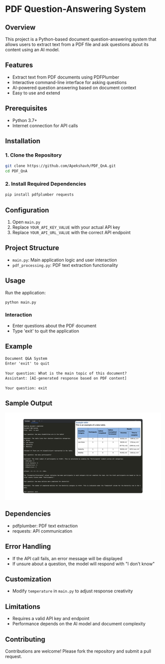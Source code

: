 # PDF Question-Answering System

## Overview
This project is a Python-based document question-answering system that allows users to extract text from a PDF file and ask questions about its content using an AI model.

## Features
- Extract text from PDF documents using PDFPlumber
- Interactive command-line interface for asking questions
- AI-powered question answering based on document context
- Easy to use and extend

## Prerequisites
- Python 3.7+
- Internet connection for API calls

## Installation

### 1. Clone the Repository
```bash
git clone https://github.com/Apekshavh/PDF_QnA.git
cd PDF_QnA
```

### 2. Install Required Dependencies
```bash
pip install pdfplumber requests
```

## Configuration
1. Open `main.py`
2. Replace `YOUR_API_KEY_VALUE` with your actual API key
3. Replace `YOUR_API_URL_VALUE` with the correct API endpoint

## Project Structure
- `main.py`: Main application logic and user interaction
- `pdf_processing.py`: PDF text extraction functionality

## Usage
Run the application:
```bash
python main.py
```

### Interaction
- Enter questions about the PDF document
- Type 'exit' to quit the application

## Example
```
Document Q&A System
Enter 'exit' to quit

Your question: What is the main topic of this document?
Assistant: [AI-generated response based on PDF content]

Your question: exit
```

## Sample Output
![ output_image](pdf_QnA_res.png)

## Dependencies
- pdfplumber: PDF text extraction
- requests: API communication

## Error Handling
- If the API call fails, an error message will be displayed
- If unsure about a question, the model will respond with "I don't know"

## Customization
- Modify `temperature` in `main.py` to adjust response creativity

## Limitations
- Requires a valid API key and endpoint
- Performance depends on the AI model and document complexity

## Contributing
Contributions are welcome! Please fork the repository and submit a pull request.
